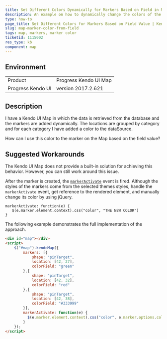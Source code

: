 ```yaml
---
title: Set Different Colors Dynamically for Markers Based on Field in Map
description: An example on how to dynamically change the colors of the markers based on the field value of the Kendo UI Map.
type: how-to
page_title: Set Different Colors for Markers Based on Field Value | Kendo UI Map
slug: map-marker-color-from-field
tags: map, markers, marker color
ticketid: 1115002
res_type: kb
component: map
---
```


## Environment

<table>
 <tr>
  <td>Product</td>
  <td>Progress Kendo UI Map</td>
 </tr>
 <tr>
  <td>Progress Kendo UI</td>  
  <td>version 2017.2.621</td>
 </tr>
</table>

## Description

I have a Kendo UI Map in which the data is retrieved from the database and the markers are added dynamically. The locations are grouped by category and for each category I have added a color to the dataSource.

How can I use this color to the marker on the Map based on the field value?

## Suggested Workarounds

The Kendo UI Map does not provide a built-in solution for achieving this behavior. However, you can still work around this issue.

After the marker is created, the [`markerActivate`](http://docs.telerik.com/kendo-ui/api/javascript/dataviz/ui/map/events/markeractivate) event is fired. Although the styles of the markers come from the selected themes styles, handle the `markerActivate` event, get reference to the rendered element, and manually change its color by using jQuery.

```
markerActivate: function(e) {
   $(e.marker.element.context).css("color", "THE NEW COLOR")
}
```

The following example demonstrates the full implementation of the approach.

```html
<div id="map"></div>
<script>
    $("#map").kendoMap({
        markers: [{
            shape: "pinTarget",
            location: [42, 27],
            colorField: "green"
        },{
            shape: "pinTarget",
            location: [42, 32],
            colorField: "red"
        },{
            shape: "pinTarget",
            location: [42, 38],
            colorField: "#333999"
        }],
        markerActivate: function(e) {
          $(e.marker.element.context).css("color", e.marker.options.colorField)
        }
    });
</script>
```
